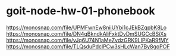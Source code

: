 # goit-node-hw-01-phonebook
https://monosnap.com/file/UPMFwnEw8niiUYbi1cJEkBZqpbK8Lo
https://monosnap.com/file/DN4qBkndkAliFxktDvDmSUGCcBSiXs
https://monosnap.com/file/vJq6U74N1aMeZvdzGRK9LIPKaR9fMY
https://monosnap.com/file/TLQsduPdclPCw3sHLcWan7By8goPOF
